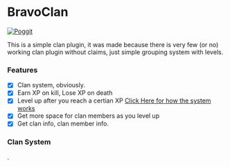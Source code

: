 # BravoClan

[![Poggit](https://poggit.pmmp.io/ci.shield/Itzdvbravo/BravoClan/BravoClan)](https://poggit.pmmp.io/ci/Itzdvbravo/BravoClan/BravoClan)

This is a simple clan plugin, it was made because there is very few (or no) working clan plugin without claims, just simple grouping system with levels.

### Features

- [x] Clan system, obviously.
- [x] Earn XP on kill, Lose XP on death
- [x] Level up after you reach a certian XP [Click Here for how the system works](https://github.com/Itzdvbravo/BravoClan/blob/master/README.md#clan-system)
- [x] Get more space for clan members as you level up
- [x] Get clan info, clan member info.

### Clan System

.
